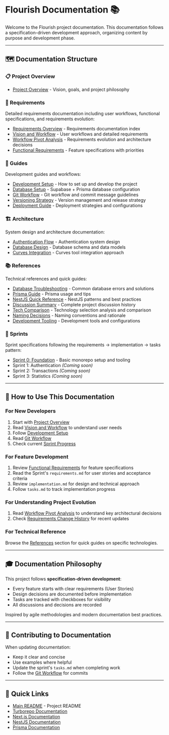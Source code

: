 # Flourish Documentation 📚

Welcome to the Flourish project documentation. This documentation follows a specification-driven development approach, organizing content by purpose and development phase.

---

## 🗺️ Documentation Structure

### 📋 Project Overview

- [Project Overview](./project-overview.md) - Vision, goals, and project philosophy

### 📝 Requirements

Detailed requirements documentation including user workflows, functional specifications, and requirements evolution:

- [Requirements Overview](./requirements/README.md) - Requirements documentation index
- [Vision and Workflow](./requirements/vision-and-workflow.md) - User workflows and detailed requirements
- [Workflow Pivot Analysis](./requirements/workflow-pivot-analysis.md) - Requirements evolution and architecture decisions
- [Functional Requirements](./requirements/functional-requirements.md) - Feature specifications with priorities

### 📖 Guides

Development guides and workflows:

- [Development Setup](./guides/development-setup.md) - How to set up and develop the project
- [Database Setup](./guides/database-setup.md) - Supabase + Prisma database configuration
- [Git Workflow](./guides/git-workflow.md) - Git workflow and commit message guidelines
- [Versioning Strategy](./guides/versioning-strategy.md) - Version management and release strategy
- [Deployment Guide](./guides/deployment.md) - Deployment strategies and configurations

### 🏗️ Architecture

System design and architecture documentation:

- [Authentication Flow](./architecture/authentication-flow.md) - Authentication system design
- [Database Design](./architecture/database-design.md) - Database schema and data models
- [Curves Integration](./architecture/curves-integration.md) - Curves tool integration approach

### 📚 References

Technical references and quick guides:

- [Database Troubleshooting](./references/database-troubleshooting.md) - Common database errors and solutions
- [Prisma Guide](./references/prisma-guide.md) - Prisma usage and tips
- [NestJS Quick Reference](./references/nestjs-quick-ref.md) - NestJS patterns and best practices
- [Discussion Summary](./references/discussion-summary.md) - Complete project discussion history
- [Tech Comparison](./references/tech-comparison.md) - Technology selection analysis and comparison
- [Naming Decisions](./references/naming-decisions.md) - Naming conventions and rationale
- [Development Tooling](./references/dev-tooling.md) - Development tools and configurations

### 🎯 Sprints

Sprint specifications following the requirements → implementation → tasks pattern:

- [Sprint 0: Foundation](./sprints/sprint-0-foundation/) - Basic monorepo setup and tooling
- Sprint 1: Authentication _(Coming soon)_
- Sprint 2: Transactions _(Coming soon)_
- Sprint 3: Statistics _(Coming soon)_

---

## 📖 How to Use This Documentation

### For New Developers

1. Start with [Project Overview](./project-overview.md)
2. Read [Vision and Workflow](./requirements/vision-and-workflow.md) to understand user needs
3. Follow [Development Setup](./guides/development-setup.md)
4. Read [Git Workflow](./guides/git-workflow.md)
5. Check current [Sprint Progress](./sprints/)

### For Feature Development

1. Review [Functional Requirements](./requirements/functional-requirements.md) for feature specifications
2. Read the Sprint's `requirements.md` for user stories and acceptance criteria
3. Review `implementation.md` for design and technical approach
4. Follow `tasks.md` to track implementation progress

### For Understanding Project Evolution

1. Read [Workflow Pivot Analysis](./requirements/workflow-pivot-analysis.md) to understand key architectural decisions
2. Check [Requirements Change History](./requirements/README.md#需求變更歷史) for recent updates

### For Technical Reference

Browse the [References](./references/) section for quick guides on specific technologies.

---

## 🎓 Documentation Philosophy

This project follows **specification-driven development**:

- Every feature starts with clear requirements (User Stories)
- Design decisions are documented before implementation
- Tasks are tracked with checkboxes for visibility
- All discussions and decisions are recorded

Inspired by agile methodologies and modern documentation best practices.

---

## 📝 Contributing to Documentation

When updating documentation:

- Keep it clear and concise
- Use examples where helpful
- Update the sprint's `tasks.md` when completing work
- Follow the [Git Workflow](./guides/git-workflow.md) for commits

---

## 🔗 Quick Links

- [Main README](../README.md) - Project README
- [Turborepo Documentation](https://turbo.build/repo/docs)
- [Next.js Documentation](https://nextjs.org/docs)
- [NestJS Documentation](https://docs.nestjs.com)
- [Prisma Documentation](https://www.prisma.io/docs)
